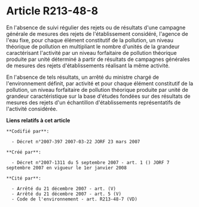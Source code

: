 # Article R213-48-8

En l'absence de suivi régulier des rejets ou de résultats d'une campagne générale de mesures des rejets de l'établissement
considéré, l'agence de l'eau fixe, pour chaque élément constitutif de la pollution, un niveau théorique de pollution en
multipliant le nombre d'unités de la grandeur caractérisant l'activité par un niveau forfaitaire de pollution théorique
produite par unité déterminé à partir de résultats de campagnes générales de mesures des rejets d'établissements réalisant la
même activité.

En l'absence de tels résultats, un arrêté du ministre chargé de l'environnement définit, par activité et pour chaque élément
constitutif de la pollution, un niveau forfaitaire de pollution théorique produite par unité de grandeur caractéristique sur
la base d'études fondées sur des résultats de mesures des rejets d'un échantillon d'établissements représentatifs de
l'activité considérée.

**Liens relatifs à cet article**

	**Codifié par**:

	  - Décret n°2007-397 2007-03-22 JORF 23 mars 2007

	**Créé par**:

	  - Décret n°2007-1311 du 5 septembre 2007 - art. 1 () JORF 7 septembre 2007 en vigueur le 1er janvier 2008

	**Cité par**:

	  - Arrêté du 21 décembre 2007 - art. (V)
	  - Arrêté du 21 décembre 2007 - art. 5 (V)
	  - Code de l'environnement - art. R213-48-7 (VD)
